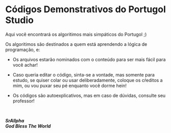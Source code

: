 # Códigos Demonstrativos do Portugol Studio

Aqui você encontrará os algoritimos mais simpáticos do Portugol ;)

Os algoritimos são destinados a quem está aprendendo a lógica de programação, e:

- Os arquivos estarão nominados com o conteúdo para ser mais fácil para você achar!

- Caso queria editar o código, sinta-se a vontade, mas somente para estudo, se quiser colar ou usar deliberadamente, coloque os cŕeditos a mim, ou vou puxar seu pé
 enquanto você dorme hein!
   
- Os códigos são autoexplicativos, mas em caso de dúvidas, consulte seu professor!

<br>


<strong> <em>SrAllpha<em> <strong> <br>
<strong> <em>God Bless The World<em> <strong>
